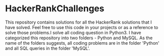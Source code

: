 # HackerRankChallenges
This repository contains solutions for all the HackerRank solutions that I have solved. Feel free to use this code in your projects or as a reference to solve those problems.I solve all coding question in Python3. I have categorized this repository into two folders - Python and MySQL. As the name of the folders suggests, all coding problems are in the folder 'Python' and all SQL queries in the folder 'MySQL'.